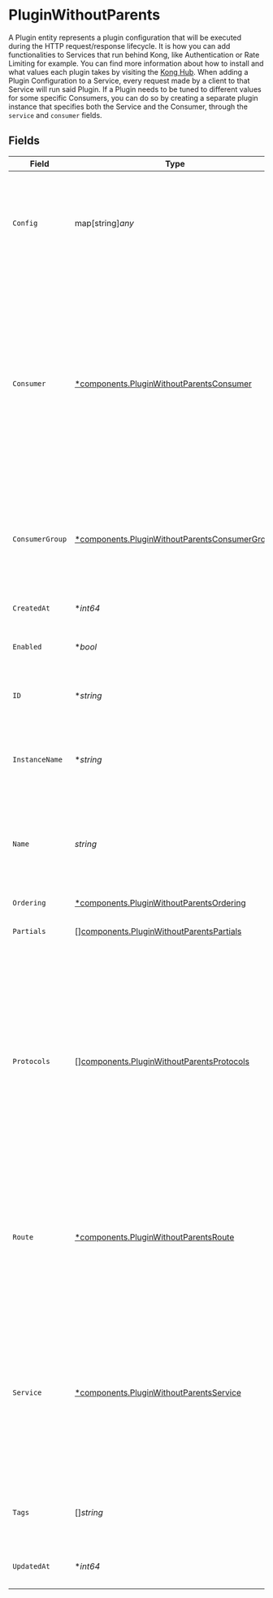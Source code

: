 # PluginWithoutParents

A Plugin entity represents a plugin configuration that will be executed during the HTTP request/response lifecycle. It is how you can add functionalities to Services that run behind Kong, like Authentication or Rate Limiting for example. You can find more information about how to install and what values each plugin takes by visiting the [Kong Hub](https://docs.konghq.com/hub/). When adding a Plugin Configuration to a Service, every request made by a client to that Service will run said Plugin. If a Plugin needs to be tuned to different values for some specific Consumers, you can do so by creating a separate plugin instance that specifies both the Service and the Consumer, through the `service` and `consumer` fields.


## Fields

| Field                                                                                                                                                                                                                                                                      | Type                                                                                                                                                                                                                                                                       | Required                                                                                                                                                                                                                                                                   | Description                                                                                                                                                                                                                                                                |
| -------------------------------------------------------------------------------------------------------------------------------------------------------------------------------------------------------------------------------------------------------------------------- | -------------------------------------------------------------------------------------------------------------------------------------------------------------------------------------------------------------------------------------------------------------------------- | -------------------------------------------------------------------------------------------------------------------------------------------------------------------------------------------------------------------------------------------------------------------------- | -------------------------------------------------------------------------------------------------------------------------------------------------------------------------------------------------------------------------------------------------------------------------- |
| `Config`                                                                                                                                                                                                                                                                   | map[string]*any*                                                                                                                                                                                                                                                           | :heavy_minus_sign:                                                                                                                                                                                                                                                         | The configuration properties for the Plugin which can be found on the plugins documentation page in the [Kong Hub](https://docs.konghq.com/hub/).                                                                                                                          |
| `Consumer`                                                                                                                                                                                                                                                                 | [*components.PluginWithoutParentsConsumer](../../models/components/pluginwithoutparentsconsumer.md)                                                                                                                                                                        | :heavy_minus_sign:                                                                                                                                                                                                                                                         | If set, the plugin will activate only for requests where the specified has been authenticated. (Note that some plugins can not be restricted to consumers this way.). Leave unset for the plugin to activate regardless of the authenticated Consumer.                     |
| `ConsumerGroup`                                                                                                                                                                                                                                                            | [*components.PluginWithoutParentsConsumerGroup](../../models/components/pluginwithoutparentsconsumergroup.md)                                                                                                                                                              | :heavy_minus_sign:                                                                                                                                                                                                                                                         | If set, the plugin will activate only for requests where the specified group has been authenticated                                                                                                                                                                        |
| `CreatedAt`                                                                                                                                                                                                                                                                | **int64*                                                                                                                                                                                                                                                                   | :heavy_minus_sign:                                                                                                                                                                                                                                                         | Unix epoch when the resource was created.                                                                                                                                                                                                                                  |
| `Enabled`                                                                                                                                                                                                                                                                  | **bool*                                                                                                                                                                                                                                                                    | :heavy_minus_sign:                                                                                                                                                                                                                                                         | Whether the plugin is applied.                                                                                                                                                                                                                                             |
| `ID`                                                                                                                                                                                                                                                                       | **string*                                                                                                                                                                                                                                                                  | :heavy_minus_sign:                                                                                                                                                                                                                                                         | A string representing a UUID (universally unique identifier).                                                                                                                                                                                                              |
| `InstanceName`                                                                                                                                                                                                                                                             | **string*                                                                                                                                                                                                                                                                  | :heavy_minus_sign:                                                                                                                                                                                                                                                         | A unique string representing a UTF-8 encoded name.                                                                                                                                                                                                                         |
| `Name`                                                                                                                                                                                                                                                                     | *string*                                                                                                                                                                                                                                                                   | :heavy_check_mark:                                                                                                                                                                                                                                                         | The name of the Plugin that's going to be added. Currently, the Plugin must be installed in every Kong instance separately.                                                                                                                                                |
| `Ordering`                                                                                                                                                                                                                                                                 | [*components.PluginWithoutParentsOrdering](../../models/components/pluginwithoutparentsordering.md)                                                                                                                                                                        | :heavy_minus_sign:                                                                                                                                                                                                                                                         | N/A                                                                                                                                                                                                                                                                        |
| `Partials`                                                                                                                                                                                                                                                                 | [][components.PluginWithoutParentsPartials](../../models/components/pluginwithoutparentspartials.md)                                                                                                                                                                       | :heavy_minus_sign:                                                                                                                                                                                                                                                         | A list of partials to be used by the plugin.                                                                                                                                                                                                                               |
| `Protocols`                                                                                                                                                                                                                                                                | [][components.PluginWithoutParentsProtocols](../../models/components/pluginwithoutparentsprotocols.md)                                                                                                                                                                     | :heavy_minus_sign:                                                                                                                                                                                                                                                         | A list of the request protocols that will trigger this plugin. The default value, as well as the possible values allowed on this field, may change depending on the plugin type. For example, plugins that only work in stream mode will only support `"tcp"` and `"tls"`. |
| `Route`                                                                                                                                                                                                                                                                    | [*components.PluginWithoutParentsRoute](../../models/components/pluginwithoutparentsroute.md)                                                                                                                                                                              | :heavy_minus_sign:                                                                                                                                                                                                                                                         | If set, the plugin will only activate when receiving requests via the specified route. Leave unset for the plugin to activate regardless of the Route being used.                                                                                                          |
| `Service`                                                                                                                                                                                                                                                                  | [*components.PluginWithoutParentsService](../../models/components/pluginwithoutparentsservice.md)                                                                                                                                                                          | :heavy_minus_sign:                                                                                                                                                                                                                                                         | If set, the plugin will only activate when receiving requests via one of the routes belonging to the specified Service. Leave unset for the plugin to activate regardless of the Service being matched.                                                                    |
| `Tags`                                                                                                                                                                                                                                                                     | []*string*                                                                                                                                                                                                                                                                 | :heavy_minus_sign:                                                                                                                                                                                                                                                         | An optional set of strings associated with the Plugin for grouping and filtering.                                                                                                                                                                                          |
| `UpdatedAt`                                                                                                                                                                                                                                                                | **int64*                                                                                                                                                                                                                                                                   | :heavy_minus_sign:                                                                                                                                                                                                                                                         | Unix epoch when the resource was last updated.                                                                                                                                                                                                                             |